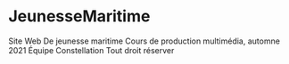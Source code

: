 # JeunesseMaritime
Site Web De jeunesse maritime
Cours de production multimédia, automne 2021
Équipe Constellation
Tout droit réserver
